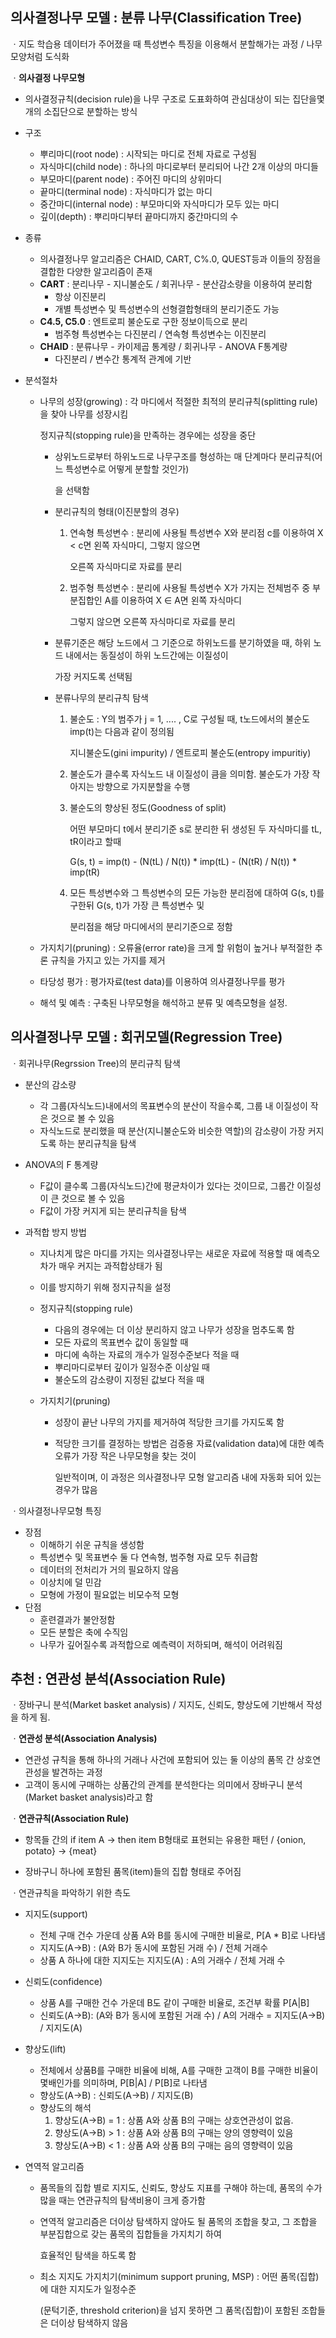 ## 의사결정나무 모델 : 분류 나무(Classification Tree)

ㆍ지도 학습용 데이터가 주어졌을 때 특성변수 특징을 이용해서 분할해가는 과정 / 나무모양처럼 도식화

ㆍ**의사결정 나무모형**

- 의사결정규칙(decision rule)을 나무 구조로 도표화하여 관심대상이 되는 집단을몇 개의 소집단으로 분할하는 방식

- 구조

  - 뿌리마디(root node) : 시작되는 마디로 전체 자료로 구성됨
  - 자식마디(child node) : 하나의 마디로부터 분리되어 나간 2개 이상의 마디들
  - 부모마디(parent node) : 주어진 마디의 상위마디
  - 끝마디(terminal node) : 자식마디가 없는 마디
  - 중간마디(internal node) : 부모마디와 자식마디가 모두 있는 마디
  - 깊이(depth) : 뿌리마디부터 끝마디까지 중간마디의 수

- 종류

  - 의사결정나무 알고리즘은 CHAID, CART, C%.0, QUEST등과 이들의 장점을 결합한 다양한 알고리즘이 존재
  - **CART** : 분리나무 - 지니불순도 / 회귀나무 - 분산감소량을 이용하여 분리함
    - 항상 이진분리
    - 개별 특성변수 및 특성변수의 선형결합형태의 분리기준도 가능
  - **C4.5, C5.0** : 엔트로피 불순도로 구한 정보이득으로 분리
    - 범주형 특성변수는 다진분리 / 연속형 특성변수는 이진분리
  - **CHAID** : 분류나무 - 카이제곱 통계량 / 회귀나무 - ANOVA F통계량
    - 다진분리 / 변수간 통계적 관계에 기반

- 분석절차

  - 나무의 성장(growing) : 각 마디에서 적절한 최적의 분리규칙(splitting rule)을 찾아 나무를 성장시킴

    정지규칙(stopping rule)을 만족하는 경우에는 성장을 중단

    - 상위노드로부터 하위노드로 나무구조를 형성하는 매 단계마다 분리규칙(어느 특성변수로 어떻게 분할할 것인가)

      을 선택함

    - 분리규칙의 형태(이진분할의 경우)

      1. 연속형 특성변수 : 분리에 사용될 특성변수 X와 분리점 c를 이용하여 X < c면 왼쪽 자식마디, 그렇지 않으면

         오른쪽 자식마디로 자료를 분리

      2. 범주형 특성변수 : 분리에 사용될 특성변수 X가 가지는 전체범주 중 부분집합인 A를 이용하여 X ∈ A면 왼쪽 자식마디

         그렇지 않으면 오른쪽 자식마디로 자료를 분리

    - 분류기준은 해당 노드에서 그 기준으로 하위노드를 분기하였을 때, 하위 노드 내에서는 동질성이 하위 노드간에는 이질성이

      가장 커지도록 선택됨

    - 분류나무의 분리규칙  탐색

      1. 불순도 : Y의 범주가 j = 1, .... , C로 구성될 때, t노드에서의 불순도 imp(t)는 다음과 같이 정의됨

         지니불순도(gini impurity)  / 엔트로피 불순도(entropy impuritiy)

      2. 불순도가 클수록 자식노드 내 이질성이 큼을 의미함. 불순도가 가장 작아지는 방향으로 가지분할을 수행

      3. 불순도의 향상된 정도(Goodness of split) 

         어떤 부모마디 t에서 분리기준 s로 분리한 뒤 생성된 두 자식마디를 tL, tR이라고 할때

         G(s, t) = imp(t) - (N(tL) / N(t)) * imp(tL) - (N(tR) / N(t)) * imp(tR)

      4. 모든 특성변수와 그 특성변수의 모든 가능한 분리점에 대하여 G(s, t)를 구한뒤 G(s, t)가 가장 큰 특성변수 및

         분리점을 해당 마디에서의 분리기준으로 정함

  - 가지치기(pruning) : 오류율(error rate)을 크게 할 위험이 높거나 부적절한 추론 규칙을 가지고 있는 가지를 제거

  - 타당성 평가 : 평가자료(test data)를 이용하여 의사결정나무를 평가

  - 해석 및 예측 : 구축된 나무모형을 해석하고 분류 및 예측모형을 설정.



## 의사결정나무 모델 : 회귀모델(Regression Tree)

ㆍ회귀나무(Regrssion Tree)의 분리규칙 탐색

- 분산의 감소량

  - 각 그룹(자식노드)내에서의 목표변수의 분산이 작을수록, 그룹 내 이질성이 작은 것으로 볼 수 있음
  - 자식노드로 분리했을 때 분산(지니불순도와 비슷한 역할)의 감소량이 가장 커지도록 하는 분리규칙을 탐색

- ANOVA의 F 통계량

  - F값이 클수록 그룹(자식노드)간에 평균차이가 있다는 것이므로, 그룹간 이질성이 큰 것으로 볼 수 있음
  - F값이 가장 커지게 되는 분리규칙을 탐색

- 과적합 방지 방법

  - 지나치게 많은 마디를 가지는 의사결정나무는 새로운 자료에 적용할 때 예측오차가 매우 커지는 과적합상태가 됨

  - 이를 방지하기 위해 정지규칙을 설정

  - 정지규칙(stopping rule)

    - 다음의 경우에는 더 이상 분리하지 않고 나무가 성장을 멈추도록 함
    - 모든 자료의 목표변수 값이 동일할 때
    - 마디에 속하는 자료의 개수가 일정수준보다 적을 때
    - 뿌리마디로부터 깊이가 일정수준 이상일 때
    - 불순도의 감소량이 지정된 값보다 적을 때

  - 가지치기(pruning)

    - 성장이 끝난 나무의 가지를 제거하여 적당한 크기를 가지도록 함

    - 적당한 크기를 결정하는 방법은 검증용 자료(validation data)에 대한 예측오류가 가장 작은 나무모형을 찾는 것이

      일반적이며, 이 과정은 의사결정나무 모형 알고리즘 내에 자동화 되어 있는 경우가 많음

ㆍ의사결정나무모형 특징

- 장점
  - 이해하기 쉬운 규칙을 생성함
  - 특성변수 및 목표변수 둘 다 연속형, 범주형 자료 모두 취급함
  - 데이터의 전처리가 거의 필요하지 않음
  - 이상치에 덜 민감
  - 모형에 가정이 필요없는 비모수적 모형
- 단점
  - 훈련결과가 불안정함
  - 모든 분할은 축에 수직임
  - 나무가 깊어질수록 과적합으로 예측력이 저하되며, 해석이 어려워짐



## 추천 : 연관성 분석(Association Rule)

ㆍ장바구니 분석(Market basket analysis) / 지지도, 신뢰도, 향상도에 기반해서 작성을 하게 됨.

ㆍ**연관성 분석(Association Analysis)**

- 연관성 규칙을 통해 하나의 거래나 사건에 포함되어 있는 둘 이상의 품목 간 상호연관성을 발견하는 과정
- 고객이 동시에 구매하는 상품간의 관계를 분석한다는 의미에서 장바구니 분석(Market basket analysis)라고 함

ㆍ**연관규칙(Association Rule)**

- 항목들 간의 if item A → then item B형태로 표현되는 유용한 패턴 / {onion, potato} → {meat}

- 장바구니 하나에 포함된 품목(item)들의 집합 형태로 주어짐

ㆍ연관규칙을 파악하기 위한 측도

- 지지도(support)
  - 전체 구매 건수 가운데 상품 A와 B를 동시에 구매한 비율로, P[A * B]로 나타냄
  - 지지도(A→B) : (A와 B가 동시에 포함된 거래 수) / 전체 거래수
  - 상품 A 하나에 대한 지지도는 지지도(A) : A의 거래수 / 전체 거래 수

- 신뢰도(confidence)
  - 상품 A를 구매한 건수 가운데 B도 같이 구매한 비율로, 조건부 확률 P[A|B]
  - 신뢰도(A→B): (A와 B가 동시에 포함된 거래 수) / A의 거래수 = 지지도(A→B) / 지지도(A)

- 향상도(lift)

  - 전체에서 상품B를 구매한 비율에 비해, A를 구매한 고객이 B를 구매한 비율이 몇배인가를 의미하며, P[B|A] / P[B]로 나타냄
  - 향상도(A→B) : 신뢰도(A→B) / 지지도(B)
  - 향상도의 해석
    1. 향상도(A→B) = 1 : 상품 A와 상품 B의 구매는 상호연관성이 없음.
    2. 향상도(A→B) > 1 : 상품 A와 상품 B의 구매는 양의 영향력이 있음
    3. 향상도(A→B) < 1 : 상품 A와 상품 B의 구매는 음의 영향력이 있음

- 연역적 알고리즘

  - 품목들의 집합 별로 지지도, 신뢰도, 향상도 지표를 구해야 하는데, 품목의 수가 많을 때는 연관규칙의 탐색비용이 크게 증가함

  - 연역적 알고리즘은 더이상 탐색하지 않아도 될 품목의 조합을 찾고, 그 조합을 부분집합으로 갖는 품목의 집합들을 가지치기 하여

    효율적인 탐색을 하도록 함

  - 최소 지지도 가지치기(minimum support pruning, MSP) : 어떤 품목(집합)에 대한 지지도가 일정수준

    (문턱기준, threshold criterion)을 넘지 못하면 그 품목(집합)이 포함된 조합들은 더이상 탐색하지 않음

